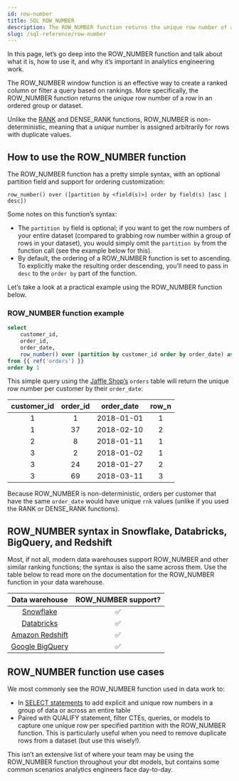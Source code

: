 ```yaml
---
id: row-number
title: SQL ROW_NUMBER
description: The ROW_NUMBER function returns the unique row number of a row in an ordered group or dataset.
slug: /sql-reference/row-number
---
```


<head>
    <title>Working with the SQL ROW_NUMBER</title>
</head>

In this page, let’s go deep into the ROW_NUMBER function and talk about what it is, how to use it, and why it’s important in analytics engineering work.

The ROW_NUMBER window function is an effective way to create a ranked column or filter a query based on rankings. More specifically, the ROW_NUMBER function returns the *unique* row number of a row in an ordered group or dataset. 

Unlike the [RANK](/sql-reference/rank) and DENSE_RANK functions, ROW_NUMBER is non-deterministic, meaning that a *unique* number is assigned arbitrarily for rows with duplicate values.

## How to use the ROW_NUMBER function

The ROW_NUMBER function has a pretty simple syntax, with an optional partition field and support for ordering customization:

`row_number() over ([partition by <field(s)>] order by field(s) [asc | desc])`

Some notes on this function’s syntax:

- The `partition by` field is optional; if you want to get the row numbers of your entire dataset (compared to grabbing row number within a group of rows in your dataset), you would simply omit the `partition by` from the function call (see the example below for this).
- By default, the ordering of a ROW_NUMBER function is set to ascending. To explicitly make the resulting order descending, you’ll need to pass in `desc` to the `order by` part of the function.

Let’s take a look at a practical example using the ROW_NUMBER function below.

### ROW_NUMBER function example

```sql
select
    customer_id,
    order_id,
    order_date,
    row_number() over (partition by customer_id order by order_date) as row_n
from {{ ref('orders') }}
order by 1
```

This simple query using the [Jaffle Shop’s](https://github.com/dbt-labs/jaffle_shop) `orders` table will return the unique row number per customer by their `order_date`:

| customer_id | order_id | order_date | row_n |
|:---:|:---:|:---:|:---:|
| 1 | 1 | 2018-01-01 | 1 |
| 1 | 37 | 2018-02-10 | 2 |
| 2 | 8 | 2018-01-11 | 1 |
| 3 | 2 | 2018-01-02 | 1 |
| 3 | 24 | 2018-01-27 | 2 |
| 3 | 69 | 2018-03-11 | 3 |

Because ROW_NUMBER is non-deterministic, orders per customer that have the same `order_date` would have unique `rnk` values (unlike if you used the RANK or DENSE_RANK functions).

## ROW_NUMBER syntax in Snowflake, Databricks, BigQuery, and Redshift

Most, if not all, modern data warehouses support ROW_NUMBER and other similar ranking functions; the syntax is also the same across them. Use the table below to read more on the documentation for the ROW_NUMBER function in your data warehouse.

| Data warehouse | ROW_NUMBER support? |
|:---:|:---:|
| [Snowflake](https://docs.snowflake.com/en/sql-reference/functions/row_number.html) | ✅ |
| [Databricks](https://docs.databricks.com/sql/language-manual/functions/row_number.html) | ✅ |
| [Amazon Redshift](https://docs.aws.amazon.com/redshift/latest/dg/r_WF_ROW_NUMBER.html) | ✅ |
| [Google BigQuery](https://cloud.google.com/bigquery/docs/reference/standard-sql/numbering_functions#row_number) | ✅ |

## ROW_NUMBER function use cases

We most commonly see the ROW_NUMBER function used in data work to:

- In [SELECT statements](/sql-reference/select) to add explicit and unique row numbers in a group of data or across an entire table
- Paired with QUALIFY statement, filter <Term id="cte">CTEs</Term>, queries, or models to capture one unique row per specified partition with the ROW_NUMBER function. This is particularly useful when you need to remove duplicate rows from a dataset (but use this wisely!).

This isn’t an extensive list of where your team may be using the ROW_NUMBER function throughout your dbt models, but contains some common scenarios analytics engineers face day-to-day.
